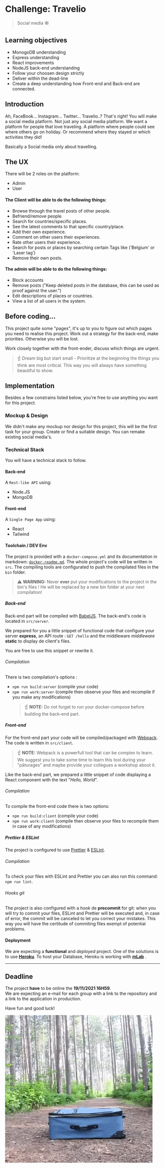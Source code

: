 # Challenge: Travelio

> Social media 🕸️

## Learning objectives

- MonogoDB understanding
- Express understanding
- React improvements
- NodeJS back-end understanding
- Follow your choosen design strictly
- Deliver within the dead-line
- Create a deep understanding how Front-end and Back-end are connected.

## Introduction

Ah, FaceBook... Instagram... Twitter... Travelio..?
That's right! You will make a social media platform. Not just any social media platform. We want a platform for people that love traveling. A platform where people could see where others go on holiday. Or recommend where they stayed or which activities they did!

Basically a Social media only about travelling.

## The UX

There will be 2 roles on the platform:

- Admin
- User

#### The Client will be able to do the following things:

- Browse through the travel posts of other people.
- Befriend/remove people
- Search for countries/specific places.
- See the latest comments to that specific country/place.
- Add their own experience.
- Comment on other users their experiences.
- Rate other users their experience.
- Search for posts or places by searching certain Tags like ('Belgium' or 'Laser tag')
- Remove their own posts.

#### The admin will be able to do the following things:

- Block accounts
- Remove posts ("Keep deleted posts in the database, this can be used as proof against the user.")
- Edit descriptions of places or countries.
- View a list of all users in the system.

## Before coding...

This project quite some "pages", it's up to you to figure out which pages you need to realise this project.
Work out a strategy for the back-end, make priorities. Otherwise you will be lost.

Work closely together with the front-ender, discuss which things are urgent.

> ☝️ Dream big but start small - Prioritize at the beginning the things you think are most critical. This way you will always have something beautiful to show.

## Implementation

Besides a few constrains listed below, you're free to use anything you want for this project.

### Mockup & Design

We didn't make any mockup nor design for this project, this will be the first task for your group. Create or find a suitable design. You can remake existing social media's.

### Technical Stack

You will have a technical stack to follow.

#### Back-end

A `Rest-like API` using:

- Node.JS
- MongoDB

#### Front-end

A `Single Page App` using:

- React
- Tailwind

#### Toolchain / DEV Env

The project is provided with a `docker-compose.yml` and its documentation in markdown: [`docker-readme.md`](./docker-readme.md).
The whole project's code will be written in `src`. The compiling tools are configurated to push the compilated files in the `bin` folder.

> ⚠️ **WARNING:** Never **ever** put your modifications to the project in the bin's files ! He will be replaced by a new bin folder at your next compilation!

##### Back-end

Back-end part will be compiled with [BabelJS](https://babeljs.io). The back-end's code is located in `src/server`.

We prepared for you a little snippet of functional code that configure your server **express**, an API route : `GET /hello` and the middleware _middleware_ **static** to display de client's files.

You are free to use this snippet or rewrite it.

###### Compilation

There is two compilation's options :

- `npm run build:server` (compile your code)
- `npm run work:server` (compile then observe your files and recompile if you make any modifications)
  > ☝️ **NOTE:** Do not forget to run your docker-compose before building the back-end part.

##### Front-end

For the front-end part your code will be compiled/packaged with [Webpack](https://webpack.js.org/). The code is written in `src/client`.

> ☝️ **NOTE:** Webpack is a powerfull tool that can be complex to learn. We suggest you to take some time to learn this tool during your "pâturages" and maybe provide your collegues a workshop about it.

Like the back-end part, we prepared a little snippet of code displaying a React component with the text "_Hello, World_".

###### Compilation

To compile the front-end code there is two options:

- `npm run build:client` (compile your code)
- `npm run work:client` (compile then observe your files to recompile them in case of any modifications)

##### Prettier & ESLint

The project is configured to use [Prettier](https://prettier.io) & [ESLint](https://eslint.org).

###### Compilation

To check your files with ESLint and Prettier you can also run this command: `npm run lint`.

###### Hooks git

The project is also configured with a _hook_ de **precommit** for git: when you will try to commit your files, ESLint and Prettier will be executed and, in case of error, the commit will be canceled to let you correct your mistakes. This way you will have the certitude of commiting files exempt of potential problems.

#### Deployment

We are expecting a **functional** and _deployed_ project.
One of the solutions is to use [**Heroku**](https://www.heroku.com). To host your Database, Heroku is working with [**mLab**](https://mlab.com) .

---

## Deadline

The project **have** to be online the **19/11/2021 16H59**.  
We are expecting an e-mail for each group with a link to the repository and a link to the application in production.

Have fun and good luck!

![](./dog-travel.gif)
